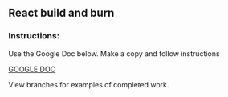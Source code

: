 ## React build and burn

### Instructions:
Use the Google Doc below.   Make a copy and follow instructions

[GOOGLE DOC](https://docs.google.com/document/d/1ihcIzXL70WTZEu3b8de9a9YpjEbQQE7qS6mbVxx7-wI/edit?usp=sharing)

View branches for examples of completed work. 
